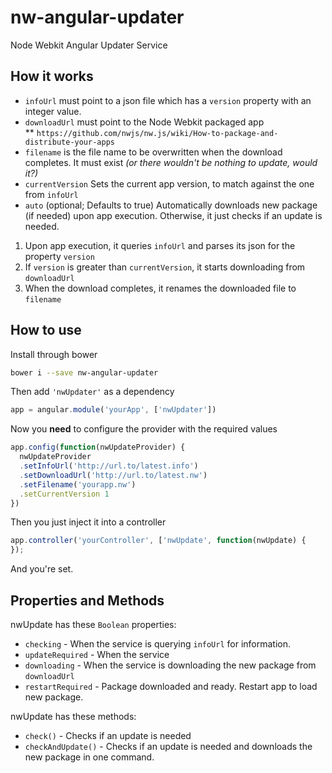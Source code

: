 # nw-angular-updater

Node Webkit Angular Updater Service

## How it works

* `infoUrl` must point to a json file which has a `version` property with an integer value.
* `downloadUrl` must point to the Node Webkit packaged app  
** `https://github.com/nwjs/nw.js/wiki/How-to-package-and-distribute-your-apps`
* `filename` is the file name to be overwritten when the download completes. It must exist _(or there wouldn't be nothing to update, would it?)_
* `currentVersion` Sets the current app version, to match against the one from `infoUrl`
* `auto` (optional; Defaults to true) Automatically downloads new package (if needed) upon app execution.
Otherwise, it just checks if an update is needed.


1. Upon app execution, it queries `infoUrl` and parses its json for the property `version`
2. If `version` is greater than `currentVersion`, it starts downloading from `downloadUrl`
3. When the download completes, it renames the downloaded file to `filename`

## How to use

Install through bower

```sh
bower i --save nw-angular-updater
```

Then add `'nwUpdater'` as a dependency

```js
app = angular.module('yourApp', ['nwUpdater'])
```

Now you **need** to configure the provider with the required values

```js
app.config(function(nwUpdateProvider) {
  nwUpdateProvider
  .setInfoUrl('http://url.to/latest.info')
  .setDownloadUrl('http://url.to/latest.nw')
  .setFilename('yourapp.nw')
  .setCurrentVersion 1
})
```

Then you just inject it into a controller

```js
app.controller('yourController', ['nwUpdate', function(nwUpdate) {
});
```

And you're set.

## Properties and Methods

nwUpdate has these `Boolean` properties:

* `checking` - When the service is querying `infoUrl` for information.
* `updateRequired` - When the service
* `downloading` - When the service is downloading the new package from `downloadUrl`
* `restartRequired` - Package downloaded and ready. Restart app to load new package.

nwUpdate has these methods:

* `check()` - Checks if an update is needed
* `checkAndUpdate()` - Checks if an update is needed and downloads the new package in one command.
